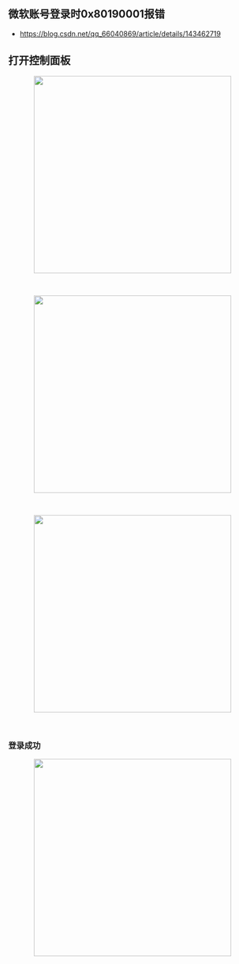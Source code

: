 ## 微软账号登录时0x80190001报错

- https://blog.csdn.net/qq_66040869/article/details/143462719

<!-- Failed to upload "image.png" -->

## 打开控制面板


<p align="center"><img src="https://cdn.jsdelivr.net/gh/zb9678/img9@main/im1/07.24:23:09:43.png" style="width:400px;"></p><br>

<p align="center"><img src="https://cdn.jsdelivr.net/gh/zb9678/img9@main/im1/07.24:23:10:41.png" style="width:400px;"></p><br>

<p align="center"><img src="https://cdn.jsdelivr.net/gh/zb9678/img9@main/im1/07.24:23:11:57.png" style="width:400px;"></p><br>

### 登录成功


<p align="center"><img src="https://cdn.jsdelivr.net/gh/zb9678/img9@main/im1/07.24:23:13:05.png" style="width:400px;"></p><br>
